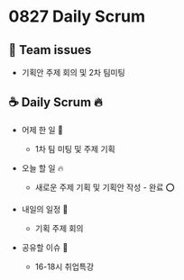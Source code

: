 # 0827 Daily Scrum

## 💬 Team issues

-   기획안 주제 회의 및 2차 팀미팅

## ☕ Daily Scrum 🔥

-   어제 한 일 🌙

    -   1차 팀 미팅 및 주제 기획

-   오늘 할 일 🔥

    -   새로운 주제 기획 및 기획안 작성 - 완료 ⭕

-   내일의 일정 🐥

    -   기획 주제 회의

-   공유할 이슈 🙌
    -   16-18시 취업특강
